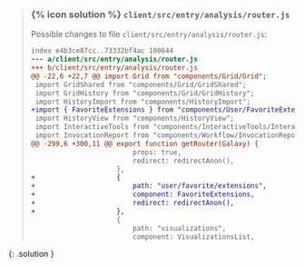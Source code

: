 
> ### {% icon solution %} ``client/src/entry/analysis/router.js``
> 
> Possible changes to file ``client/src/entry/analysis/router.js``:
> 
> ```diff
> index e4b3ce87cc..73332bf4ac 100644
> --- a/client/src/entry/analysis/router.js
> +++ b/client/src/entry/analysis/router.js
> @@ -22,6 +22,7 @@ import Grid from "components/Grid/Grid";
>  import GridShared from "components/Grid/GridShared";
>  import GridHistory from "components/Grid/GridHistory";
>  import HistoryImport from "components/HistoryImport";
> +import { FavoriteExtensions } from "components/User/FavoriteExtensions/index";
>  import HistoryView from "components/HistoryView";
>  import InteractiveTools from "components/InteractiveTools/InteractiveTools";
>  import InvocationReport from "components/Workflow/InvocationReport";
> @@ -299,6 +300,11 @@ export function getRouter(Galaxy) {
>                          props: true,
>                          redirect: redirectAnon(),
>                      },
> +                    {
> +                        path: "user/favorite/extensions",
> +                        component: FavoriteExtensions,
> +                        redirect: redirectAnon(),
> +                    },
>                      {
>                          path: "visualizations",
>                          component: VisualizationsList,
> ```
{: .solution }
